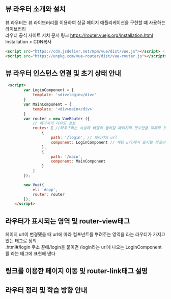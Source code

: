 ## 뷰 라우터 소개와 설치
뷰 라우터는 뷰 라이브러리를 이용하여 싱글 페이지 애플리케이션을 구현할 떄 사용하는 라이브러리   
라우터 공식 사이트 서치 문서 링크  https://router.vuejs.org/installation.html   
Installation > CDN복사
```html
<script src="https://cdn.jsdelivr.net/npm/vue/dist/vue.js"></script> <!--vue.js 스크립트를 먼저 넣는다-->
<script src="https://unpkg.com/vue-router/dist/vue-router.js"></script> <!--그다음 vue.js 라우터-->
```

## 뷰 라우터 인스턴스 연결 및 초기 상태 안내
```html
 <script>
        var LoginComponent = {
            template: '<div>login</div>'
        }
        var MainComponent = {
            template: '<div>main</div>'
        }
        var router = new VueRouter ({
            // 페이지의 라우팅 정보
            routes: [ //라우츠라는 속성에 배열이 들어감 페이지의 갯수만큼 객체의 갯수가 필요함
                {
                    path: '/login', // 페이지의 url          
                    component: LoginComponent // 해당 url에서 표시될 컴포넌트 
                },
                {
                    path: '/main',
                    component: MainComponent
                }
            ]
        });

        new Vue({
            el: '#app',
            router: router
        });
    </script>
```

## 라우터가 표시되는 영역 및 router-view태그
페이지 url이 변경됐을 때 url에 따라 컴포넌트를 뿌려주는 영역을 <router-view></router-view>라는 라우터가 가지고 있는 태그로 정의   
.html#/login 주소 끝에/login을 붙이면 /login라는 url에 나오는 LoginComponent를 <router-view>라는 태그에 표현해 낸다   

## 링크를 이용한 페이지 이동 및 router-link태그 설명


## 라우터 정리 및 학습 방향 안내
